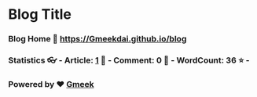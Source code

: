 # Blog Title
### Blog Home :link: https://Gmeekdai.github.io/blog
### Statistics :eyeglasses: - Article: [1](https://Gmeekdai.github.io/blog/tag.html) :page_facing_up: - Comment: 0 :speech_balloon: - WordCount: 36 :star: -
### Powered by :heart: [Gmeek](https://github.com/Meekdai/Gmeek)
